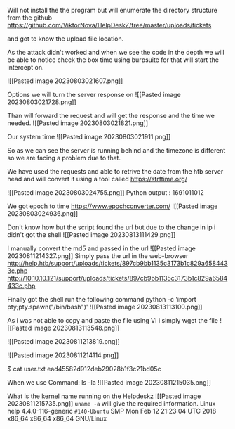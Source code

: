 Will not install the the program but will enumerate the directory structure from the github
https://github.com/ViktorNova/HelpDeskZ/tree/master/uploads/tickets

and got to know the upload file location.

As the attack didn't worked and when we see the code in the depth we will be able to notice check the box time using burpsuite for that will start the intercept on.

![[Pasted image 20230803021607.png]]

Options we will turn the server response on
![[Pasted image 20230803021728.png]]

Than will forward the request and will get the response and the time we needed.
![[Pasted image 20230803021821.png]]

Our system time
![[Pasted image 20230803021911.png]]

So as we can see the server is running behind and the timezone is different so we are facing a problem due to that.

We have used the requests and able to retrive the date from the htb server head and will convert it using a tool called https://strftime.org/

![[Pasted image 20230803024755.png]]
Python output : 1691011012

We got epoch to time https://www.epochconverter.com/
![[Pasted image 20230803024936.png]]

Don't know how but the script found the url but due to the change in ip i didn't got the shell
![[Pasted image 20230813111429.png]]

I manually convert the md5 and passed in the url
![[Pasted image 20230811214327.png]]
Simply pass the url in the web-browser
http://help.htb/support/uploads/tickets/897cb9bb1135c3173b1c829a6584433c.php
http://10.10.10.121/support/uploads/tickets/897cb9bb1135c3173b1c829a6584433c.php

Finally got the shell
run the following command
python -c 'import pty;pty.spawn("/bin/bash")'
![[Pasted image 20230813113100.png]]

As i was not able to copy and paste the file using VI i simply wget the file
![[Pasted image 20230813113548.png]]

![[Pasted image 20230811213819.png]]

![[Pasted image 20230811214114.png]]

$ cat user.txt
ead45582d912deb29028b1f3c21bd05c

When we use 
Command: ls -la
![[Pasted image 20230811215035.png]]

What is the kernel name running on the Helpdeskz
![[Pasted image 20230811215735.png]]
`uname -a` will give the required information.
Linux help 4.4.0-116-generic  `#140-Ubuntu` SMP Mon Feb 12 21:23:04 UTC 2018 x86_64 x86_64 x86_64 GNU/Linux
